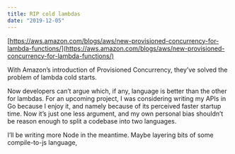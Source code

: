 ```yaml
---
title: RIP cold lambdas
date: "2019-12-05"
---
```


[https://aws.amazon.com/blogs/aws/new-provisioned-concurrency-for-lambda-functions/](https://aws.amazon.com/blogs/aws/new-provisioned-concurrency-for-lambda-functions/)

With Amazon’s introduction of Provisioned Concurrency, they’ve solved the problem of lambda cold starts.

Now developers can’t argue which, if any, language is better than the other for lambdas. For an upcoming project, I was considering writing my APIs in Go because I enjoy it, and namely because of its perceived faster startup time. Now it’s just one less argument, and my own personal bias shouldn’t be reason enough to split a codebase into two languages.

I’ll be writing more Node in the meantime. Maybe layering bits of some compile-to-js language,
